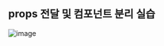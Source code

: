 ## props 전달 및 컴포넌트 분리 실습

![image](https://github.com/rriverr/ReactBasic/assets/98695286/cb380fe1-2405-4ff5-9c5f-9159907f8dc5)
